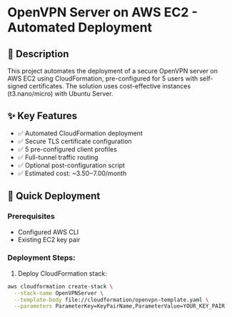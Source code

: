 # OpenVPN Server on AWS EC2 - Automated Deployment


## 📝 Description

This project automates the deployment of a secure OpenVPN server on AWS EC2 using CloudFormation, pre-configured for 5 users with self-signed certificates. The solution uses cost-effective instances (t3.nano/micro) with Ubuntu Server.

## ✨ Key Features

- ✅ Automated CloudFormation deployment
- ✅ Secure TLS certificate configuration
- ✅ 5 pre-configured client profiles
- ✅ Full-tunnel traffic routing
- ✅ Optional post-configuration script
- ✅ Estimated cost: ~$3.50-$7.00/month


## 🚀 Quick Deployment

### Prerequisites
- Configured AWS CLI
- Existing EC2 key pair

### Deployment Steps:

1. Deploy CloudFormation stack:
```bash
aws cloudformation create-stack \
  --stack-name OpenVPNServer \
  --template-body file://cloudformation/openvpn-template.yaml \
  --parameters ParameterKey=KeyPairName,ParameterValue=YOUR_KEY_PAIR
```